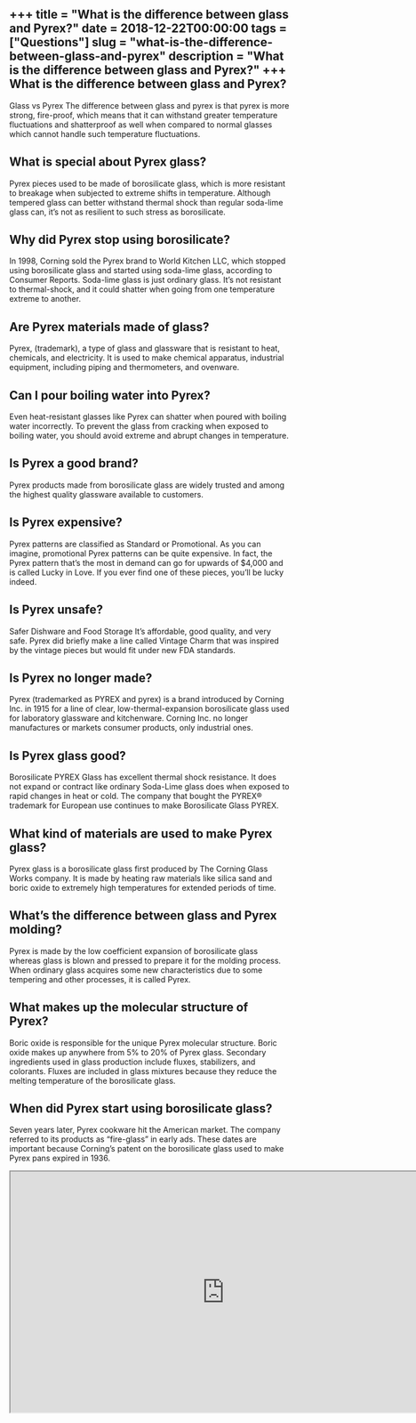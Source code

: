 +++
title = "What is the difference between glass and Pyrex?"
date = 2018-12-22T00:00:00
tags = ["Questions"]
slug = "what-is-the-difference-between-glass-and-pyrex"
description = "What is the difference between glass and Pyrex?"
+++
What is the difference between glass and Pyrex?
-----------------------------------------------

Glass vs Pyrex The difference between glass and pyrex is that pyrex is more strong, fire-proof, which means that it can withstand greater temperature fluctuations and shatterproof as well when compared to normal glasses which cannot handle such temperature fluctuations.

What is special about Pyrex glass?
----------------------------------

Pyrex pieces used to be made of borosilicate glass, which is more resistant to breakage when subjected to extreme shifts in temperature. Although tempered glass can better withstand thermal shock than regular soda-lime glass can, it’s not as resilient to such stress as borosilicate.

Why did Pyrex stop using borosilicate?
--------------------------------------

In 1998, Corning sold the Pyrex brand to World Kitchen LLC, which stopped using borosilicate glass and started using soda-lime glass, according to Consumer Reports. Soda-lime glass is just ordinary glass. It’s not resistant to thermal-shock, and it could shatter when going from one temperature extreme to another.

Are Pyrex materials made of glass?
----------------------------------

Pyrex, (trademark), a type of glass and glassware that is resistant to heat, chemicals, and electricity. It is used to make chemical apparatus, industrial equipment, including piping and thermometers, and ovenware.

Can I pour boiling water into Pyrex?
------------------------------------

Even heat-resistant glasses like Pyrex can shatter when poured with boiling water incorrectly. To prevent the glass from cracking when exposed to boiling water, you should avoid extreme and abrupt changes in temperature.

Is Pyrex a good brand?
----------------------

Pyrex products made from borosilicate glass are widely trusted and among the highest quality glassware available to customers.

Is Pyrex expensive?
-------------------

Pyrex patterns are classified as Standard or Promotional. As you can imagine, promotional Pyrex patterns can be quite expensive. In fact, the Pyrex pattern that’s the most in demand can go for upwards of $4,000 and is called Lucky in Love. If you ever find one of these pieces, you’ll be lucky indeed.

Is Pyrex unsafe?
----------------

Safer Dishware and Food Storage It’s affordable, good quality, and very safe. Pyrex did briefly make a line called Vintage Charm that was inspired by the vintage pieces but would fit under new FDA standards.

Is Pyrex no longer made?
------------------------

Pyrex (trademarked as PYREX and pyrex) is a brand introduced by Corning Inc. in 1915 for a line of clear, low-thermal-expansion borosilicate glass used for laboratory glassware and kitchenware. Corning Inc. no longer manufactures or markets consumer products, only industrial ones.

Is Pyrex glass good?
--------------------

Borosilicate PYREX Glass has excellent thermal shock resistance. It does not expand or contract like ordinary Soda-Lime glass does when exposed to rapid changes in heat or cold. The company that bought the PYREX® trademark for European use continues to make Borosilicate Glass PYREX.

What kind of materials are used to make Pyrex glass?
----------------------------------------------------

Pyrex glass is a borosilicate glass first produced by The Corning Glass Works company. It is made by heating raw materials like silica sand and boric oxide to extremely high temperatures for extended periods of time.

What’s the difference between glass and Pyrex molding?
------------------------------------------------------

Pyrex is made by the low coefficient expansion of borosilicate glass whereas glass is blown and pressed to prepare it for the molding process. When ordinary glass acquires some new characteristics due to some tempering and other processes, it is called Pyrex.

What makes up the molecular structure of Pyrex?
-----------------------------------------------

Boric oxide is responsible for the unique Pyrex molecular structure. Boric oxide makes up anywhere from 5% to 20% of Pyrex glass. Secondary ingredients used in glass production include fluxes, stabilizers, and colorants. Fluxes are included in glass mixtures because they reduce the melting temperature of the borosilicate glass.

When did Pyrex start using borosilicate glass?
----------------------------------------------

Seven years later, Pyrex cookware hit the American market. The company referred to its products as “fire-glass” in early ads. These dates are important because Corning’s patent on the borosilicate glass used to make Pyrex pans expired in 1936.

<iframe allow="accelerometer; autoplay; clipboard-write; encrypted-media; gyroscope; picture-in-picture" allowfullscreen="" class="__youtube_prefs__  epyt-is-override  no-lazyload" data-no-lazy="1" data-origheight="433" data-origwidth="770" data-skipgform_ajax_framebjll="" height="433" id="_ytid_47462" loading="lazy" src="https://www.youtube.com/embed/TfXdj1ntRAs?enablejsapi=1&autoplay=0&cc_load_policy=0&cc_lang_pref=&iv_load_policy=1&loop=0&modestbranding=0&rel=1&fs=1&playsinline=0&autohide=2&theme=dark&color=red&controls=1&" title="YouTube player" width="770"></iframe>